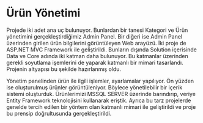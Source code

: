 # Ürün Yönetimi
Projede iki adet ana uç bulunuyor. 
Bunlardan bir tanesi Kategori ve Ürün yönetimini gerçekleştirdiğimiz Admin Panel. 
Bir diğeri ise Admin Panel üzerinden girilen ürün bilgilerini görüntüleyen Web arayüzü. 
İki proje de ASP.NET MVC Framework ile geliştirildi. 
Bunların dışında Solution içerisinde Data ve Core adında iki katman daha bulunuyor. 
Bu katmanlar üzerinden gerekli soyutlama işemlerini de yaparak katmanlı bir mimari tasarlandı. 
Projenin altyapısı bu şekilde hazırlanmış oldu.

Yönetim panelinden ürün ile ilgili işlemler, ayarlamalar yapılıyor. 
Ön yüzden ise oluşturulmuş ürünler görüntüleniyor. 
Böylece yönetilebilir bir içerik sistemi oluşturduk. 
Ürünlerimizi MSSQL SERVER üzerinde barındırıp,
veriye Entity Framework teknolojisini kullanarak eriştik. 
Ayrıca bu tarz projelerde genelde tercih edilen bir yöntem olan katmanlı mimari ile geliştirildi 
ve proje bu prensip doğrultusunda gerçekleştirildi.
